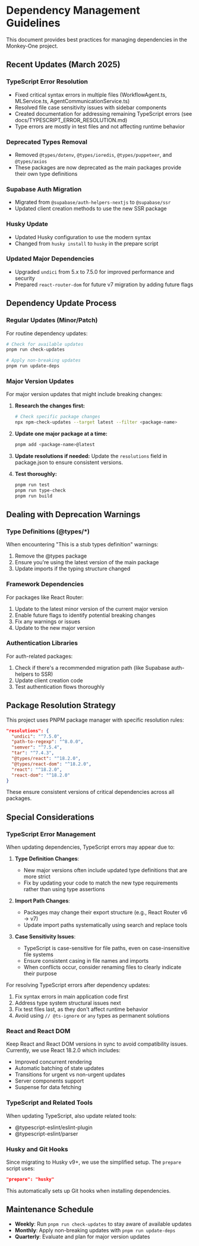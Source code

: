 # Dependency Management Guidelines

This document provides best practices for managing dependencies in the Monkey-One project.

## Recent Updates (March 2025)

### TypeScript Error Resolution
- Fixed critical syntax errors in multiple files (WorkflowAgent.ts, MLService.ts, AgentCommunicationService.ts)
- Resolved file case sensitivity issues with sidebar components
- Created documentation for addressing remaining TypeScript errors (see docs/TYPESCRIPT_ERROR_RESOLUTION.md)
- Type errors are mostly in test files and not affecting runtime behavior

### Deprecated Types Removal
- Removed `@types/dotenv`, `@types/ioredis`, `@types/puppeteer`, and `@types/axios`
- These packages are now deprecated as the main packages provide their own type definitions

### Supabase Auth Migration
- Migrated from `@supabase/auth-helpers-nextjs` to `@supabase/ssr`
- Updated client creation methods to use the new SSR package

### Husky Update
- Updated Husky configuration to use the modern syntax
- Changed from `husky install` to `husky` in the prepare script

### Updated Major Dependencies
- Upgraded `undici` from 5.x to 7.5.0 for improved performance and security
- Prepared `react-router-dom` for future v7 migration by adding future flags

## Dependency Update Process

### Regular Updates (Minor/Patch)

For routine dependency updates:

```bash
# Check for available updates
pnpm run check-updates

# Apply non-breaking updates
pnpm run update-deps
```

### Major Version Updates

For major version updates that might include breaking changes:

1. **Research the changes first:**
   ```bash
   # Check specific package changes
   npx npm-check-updates --target latest --filter <package-name>
   ```

2. **Update one major package at a time:**
   ```bash
   pnpm add <package-name>@latest
   ```

3. **Update resolutions if needed:**
   Update the `resolutions` field in package.json to ensure consistent versions.

4. **Test thoroughly:**
   ```bash
   pnpm run test
   pnpm run type-check
   pnpm run build
   ```

## Dealing with Deprecation Warnings

### Type Definitions (@types/*)
When encountering "This is a stub types definition" warnings:
1. Remove the @types package
2. Ensure you're using the latest version of the main package
3. Update imports if the typing structure changed

### Framework Dependencies
For packages like React Router:
1. Update to the latest minor version of the current major version
2. Enable future flags to identify potential breaking changes
3. Fix any warnings or issues
4. Update to the new major version

### Authentication Libraries
For auth-related packages:
1. Check if there's a recommended migration path (like Supabase auth-helpers to SSR)
2. Update client creation code
3. Test authentication flows thoroughly

## Package Resolution Strategy

This project uses PNPM package manager with specific resolution rules:

```json
"resolutions": {
  "undici": "^7.5.0",
  "path-to-regexp": "^8.0.0",
  "semver": "^7.5.4",
  "tar": "^7.4.3",
  "@types/react": "^18.2.0",
  "@types/react-dom": "^18.2.0",
  "react": "^18.2.0",
  "react-dom": "^18.2.0"
}
```

These ensure consistent versions of critical dependencies across all packages.

## Special Considerations

### TypeScript Error Management

When updating dependencies, TypeScript errors may appear due to:

1. **Type Definition Changes**: 
   - New major versions often include updated type definitions that are more strict
   - Fix by updating your code to match the new type requirements rather than using type assertions

2. **Import Path Changes**:
   - Packages may change their export structure (e.g., React Router v6 → v7)
   - Update import paths systematically using search and replace tools

3. **Case Sensitivity Issues**:
   - TypeScript is case-sensitive for file paths, even on case-insensitive file systems
   - Ensure consistent casing in file names and imports
   - When conflicts occur, consider renaming files to clearly indicate their purpose

For resolving TypeScript errors after dependency updates:
1. Fix syntax errors in main application code first
2. Address type system structural issues next
3. Fix test files last, as they don't affect runtime behavior
4. Avoid using `// @ts-ignore` or `any` types as permanent solutions

### React and React DOM
Keep React and React DOM versions in sync to avoid compatibility issues. Currently, we use React 18.2.0 which includes:

- Improved concurrent rendering
- Automatic batching of state updates
- Transitions for urgent vs non-urgent updates
- Server components support
- Suspense for data fetching

### TypeScript and Related Tools
When updating TypeScript, also update related tools:
- @typescript-eslint/eslint-plugin
- @typescript-eslint/parser

### Husky and Git Hooks
Since migrating to Husky v9+, we use the simplified setup. The `prepare` script uses:
```json
"prepare": "husky"
```

This automatically sets up Git hooks when installing dependencies.

## Maintenance Schedule

- **Weekly**: Run `pnpm run check-updates` to stay aware of available updates
- **Monthly**: Apply non-breaking updates with `pnpm run update-deps`
- **Quarterly**: Evaluate and plan for major version updates